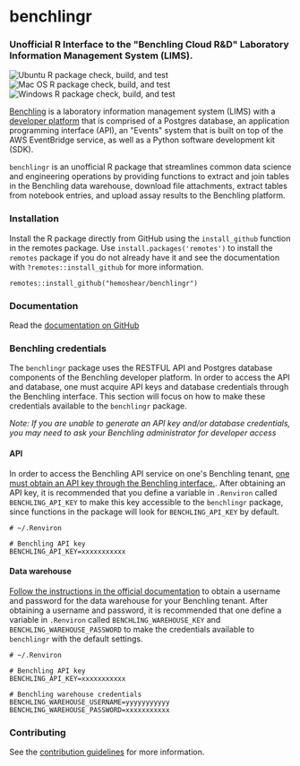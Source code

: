 # benchlingr
### Unofficial R Interface to the "Benchling Cloud R&D" Laboratory Information Management System (LIMS).  

![Ubuntu R package check, build, and test](https://github.com/hemoshear/benchlingr/actions/workflows/check-full.yml/badge.svg)
![Mac OS R package check, build, and test](https://github.com/hemoshear/benchlingr/actions/workflows/check-full-macos.yml/badge.svg)
![Windows R package check, build, and test](https://github.com/hemoshear/benchlingr/actions/workflows/check-full-windows.yml/badge.svg)


[Benchling](https://www.benchling.com/) is a laboratory information management system (LIMS) with a [developer platform](https://www.benchling.com/developer-platform) that is comprised of a Postgres database, an application programming interface (API), an "Events" system that is built on top of the AWS EventBridge service, as well as a Python software development kit (SDK).

`benchlingr` is an unofficial R package that streamlines common data science and engineering operations by providing functions to extract and join tables in the Benchling data warehouse, download file attachments, extract tables from notebook entries, and upload assay results to the Benchling platform. 

### Installation

Install the R package directly from GitHub using the `install_github` function in the remotes package. Use `install.packages('remotes')` to install the `remotes` package if you do not already have it and see the documentation with `?remotes::install_github` for more information.

```
remotes::install_github("hemoshear/benchlingr")
```

### Documentation

Read the [documentation on GitHub](https://upgraded-succotash-8df2b926.pages.github.io/)


### Benchling credentials

The `benchlingr` package uses the RESTFUL API and Postgres database components of the Benchling developer platform. In order to access the API and database, one must acquire API keys and database credentials through the Benchling interface. This section will focus on how to make these credentials available to the `benchlingr` package. 

*Note: If you are unable to generate an API key and/or database credentials, you may need to ask your Benchling administrator for developer access*

#### API

In order to access the Benchling API service on one's Benchling tenant, [one must obtain an API key through the Benchling interface.](https://help.benchling.com/en/articles/2353570-access-the-benchling-developer-platform-enterprise). After obtaining an API key, it is recommended that you define a variable in `.Renviron` called `BENCHLING_API_KEY` to make this key accessible to the `benchlingr` package, since functions in the package will look for `BENCHLING_API_KEY` by default.

```
# ~/.Renviron

# Benchling API key
BENCHLING_API_KEY=xxxxxxxxxxx
```

#### Data warehouse

[Follow the instructions in the official documentation](https://docs.benchling.com/docs/getting-started#obtaining-credentials) to obtain a username and password for the data warehouse for your Benchling tenant. After obtaining a username and password, it is recommended that one define a variable in `.Renviron` called `BENCHLING_WAREHOUSE_KEY` and `BENCHLING_WAREHOUSE_PASSWORD` to make the credentials available to `benchlingr` with the default settings. 

```
# ~/.Renviron

# Benchling API key
BENCHLING_API_KEY=xxxxxxxxxxx

# Benchling warehouse credentials
BENCHLING_WAREHOUSE_USERNAME=yyyyyyyyyyy
BENCHLING_WAREHOUSE_PASSWORD=xxxxxxxxxxx
```


### Contributing

See the [contribution guidelines](https://github.com/hemoshear/benchlingr/wiki/Contribution-guidelines) for more information.

